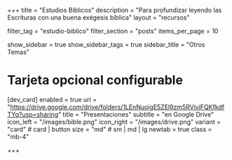 +++
title = "Estudios Bíblicos"
description = "Para profundizar leyendo las Escrituras con una buena exégesis bíblica"
layout = "recursos"

filter_tag = "estudio-biblico"
filter_section = "posts"
items_per_page = 10

show_sidebar = true
show_sidebar_tags = true
sidebar_title = "Otros Temas"

# Tarjeta opcional configurable
[dev_card]
enabled   = true
url       = "https://drive.google.com/drive/folders/1LEnNuoigE5ZEl9zm5RVivjFQKfkdfTYq?usp=sharing"
title     = "Presentaciones"
subtitle  = "en Google Drive"
icon_left = "/images/bible.png"
icon_right = "/images/drive.png"
variant   = "card"    # card | button
size      = "md"      # sm | md | lg
newtab    = true
class     = "mb-4"

+++

